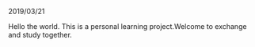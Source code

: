 2019/03/21

Hello the world.
This is a personal learning project.Welcome to exchange and study together.
